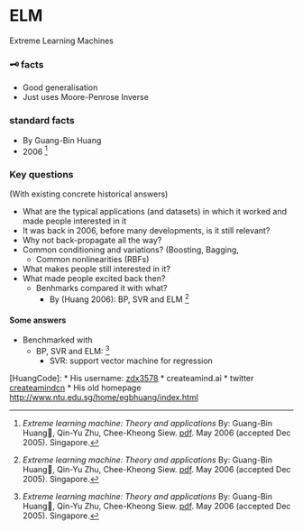 # ELM

Extreme Learning Machines

### 🗝️ facts
* Good generalisation
* Just uses Moore-Penrose Inverse

### standard facts
* By Guang-Bin Huang
* 2006 [^Huang2006]

### Key questions
(With existing concrete historical answers)
* What are the typical applications (and datasets) in which it worked and made people interested in it
* It was back in 2006, before many developments, is it still relevant?
* Why not back-propagate all the way?
* Common conditioning and variations? (Boosting, Bagging,
    * Common nonlinearities (RBFs)
* What makes people still interested in it?
* What made people excited back then?
    * Benhmarks compared it with what?
        * By (Huang 2006): BP, SVR and ELM [^Huang2006]

#### Some answers
* Benchmarked with
    * BP, SVR and ELM: [^Huang2006]
        * SVR: support vector machine for regression


[^Huang2006]: *Extreme learning machine: Theory and applications*
    By: Guang-Bin Huang, Qin-Yu Zhu, Chee-Kheong Siew.
    [pdf](https://web.njit.edu/~usman/courses/cs675/ELM-NC-2006.pdf).
    May 2006 (accepted Dec 2005). Singapore.

[HuangCode]:
    * His username: [zdx3578](https://github.com/zdx3578)
    * createamind.ai
    * twitter [createamindcn](https://twitter.com/createamindcn)
    * His old homepage http://www.ntu.edu.sg/home/egbhuang/index.html

[^usman]: Who is usman?
    * Uploaded the pdf: https://web.njit.edu/~usman/courses/cs675/ELM-NC-2006.pdf
    * Has a course: [cs675](https://web.njit.edu/~usman/courses/cs675/) at njit (CS 675: Introduction to Machine learning)
    
